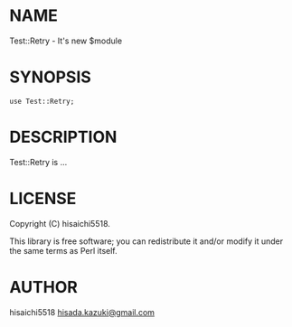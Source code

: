 # NAME

Test::Retry - It's new $module

# SYNOPSIS

    use Test::Retry;

# DESCRIPTION

Test::Retry is ...

# LICENSE

Copyright (C) hisaichi5518.

This library is free software; you can redistribute it and/or modify
it under the same terms as Perl itself.

# AUTHOR

hisaichi5518 <hisada.kazuki@gmail.com>
